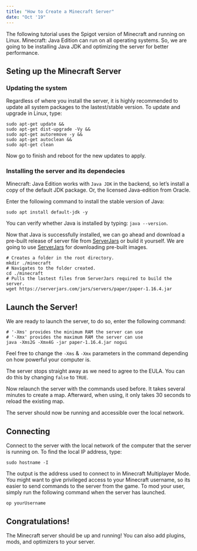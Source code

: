 ```yaml
---
title: "How to Create a Minecraft Server"
date: "Oct '19"
---
```


The following tutorial uses the Spigot version of Minecraft and running on Linux. Minecraft: Java Edition can run on all operating systems. So, we are going to be installing Java JDK and optimizing the server for better performance.

## Seting up the Minecraft Server

### Updating the system

Regardless of where you install the server, it is highly recommended to update all system packages to the lastest/stable version. To update and upgrade in Linux, type:

``` shell
sudo apt-get update &&
sudo apt-get dist-upgrade -Vy &&
sudo apt-get autoremove -y &&
sudo apt-get autoclean &&
sudo apt-get clean
```

Now go to finish and reboot for the new updates to apply.

### Installing the server and its dependecies
Minecraft: Java Edition works with `Java JDK` in the backend, so let’s install a copy of the default JDK package. Or, the licensed Java-edition from Oracle.

Enter the following command to install the stable version of Java:
``` shell
sudo apt install default-jdk -y
```

You can verify whether Java is installed by typing: `java --version`.

Now that Java is successfully installed, we can go ahead and download a pre-built release of server file from [ServerJars](https://serverjars.com/) or build it yourself. We are going to use [ServerJars](https://serverjars.com/) for downloading pre-built images.

``` shell
# Creates a folder in the root directory.
mkdir ./minecraft
# Navigates to the folder created.
cd ./minecraft
# Pulls the lastest files from ServerJars required to build the server.
wget https://serverjars.com/jars/servers/paper/paper-1.16.4.jar
```

## Launch the Server!
We are ready to launch the server, to do so, enter the following command:

``` shell
# '-Xms' provides the minimum RAM the server can use
# '-Xmx' provides the maximum RAM the server can use
java -Xms2G -Xmx4G -jar paper-1.16.4.jar nogui
```

Feel free to change the `-Xms` & `-Xmx` parameters in the command depending on how powerful your computer is.

The server stops straight away as we need to agree to the EULA. You can do this by changing `false` to `TRUE`.

Now relaunch the server with the commands used before. It takes several minutes to create a map. Afterward, when using, it only takes 30 seconds to reload the existing map.

The server should now be running and accessible over the local network.

## Connecting

Connect to the server with the local network of the computer that the server is running on.
To find the local IP address, type:

``` shell
sudo hostname -I
```

The output is the address used to connect to in Minecraft Multiplayer Mode. You might want to give privileged access to your Minecraft username, so its easier to send commands to the server from the game.
To mod your user, simply run the following command when the server has launched.

``` shell
op yourUsername
```

## Congratulations!
The Minecraft server should be up and running! You can also add plugins, mods, and optimizers to your server.
